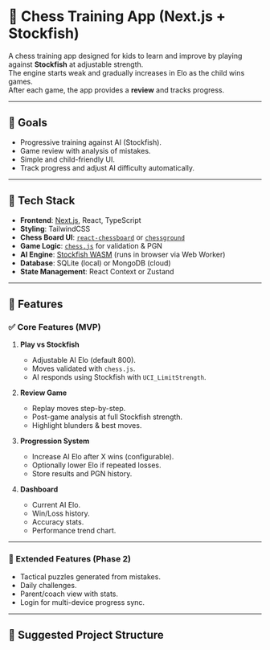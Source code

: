 # 🧩 Chess Training App (Next.js + Stockfish)

A chess training app designed for kids to learn and improve by playing against **Stockfish** at adjustable strength.  
The engine starts weak and gradually increases in Elo as the child wins games.  
After each game, the app provides a **review** and tracks progress.

---

## 🎯 Goals
- Progressive training against AI (Stockfish).
- Game review with analysis of mistakes.
- Simple and child-friendly UI.
- Track progress and adjust AI difficulty automatically.

---

## 🔧 Tech Stack
- **Frontend**: [Next.js](https://nextjs.org/), React, TypeScript
- **Styling**: TailwindCSS
- **Chess Board UI**: [`react-chessboard`](https://www.npmjs.com/package/react-chessboard) or [`chessground`](https://github.com/lichess-org/chessground)
- **Game Logic**: [`chess.js`](https://www.npmjs.com/package/chess.js) for validation & PGN
- **AI Engine**: [Stockfish WASM](https://www.npmjs.com/package/stockfish) (runs in browser via Web Worker)
- **Database**: SQLite (local) or MongoDB (cloud)
- **State Management**: React Context or Zustand

---

## 🚀 Features

### ✅ Core Features (MVP)
1. **Play vs Stockfish**
   - Adjustable AI Elo (default 800).
   - Moves validated with `chess.js`.
   - AI responds using Stockfish with `UCI_LimitStrength`.

2. **Review Game**
   - Replay moves step-by-step.
   - Post-game analysis at full Stockfish strength.
   - Highlight blunders & best moves.

3. **Progression System**
   - Increase AI Elo after X wins (configurable).
   - Optionally lower Elo if repeated losses.
   - Store results and PGN history.

4. **Dashboard**
   - Current AI Elo.
   - Win/Loss history.
   - Accuracy stats.
   - Performance trend chart.

---

### 🌟 Extended Features (Phase 2)
- Tactical puzzles generated from mistakes.
- Daily challenges.
- Parent/coach view with stats.
- Login for multi-device progress sync.

---

## 📂 Suggested Project Structure

